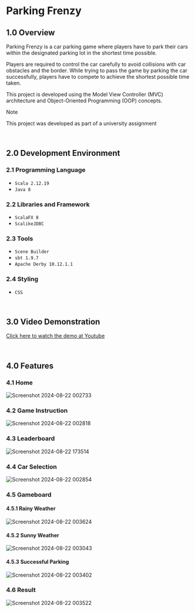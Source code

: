 # Parking Frenzy
## 1.0 Overview
Parking Frenzy is a car parking game where players have to park their cars within the designated parking lot in the shortest time possible. 

Players are required to control the car carefully to avoid collisions with car obstacles and the border. While trying to pass the game by parking the car successfully, players have to compete to achieve the shortest possible time taken. 

This project is developed using the Model View Controller (MVC) architecture and Object-Oriented Programming (OOP) concepts.

> [!NOTE]
> This project was developed as part of a university assignment

<br/>

## 2.0 Development Environment
### 2.1 Programming Language
* `Scala 2.12.19`
* `Java 8`

### 2.2 Libraries and Framework
* `ScalaFX 8`
* `ScalikeJDBC`

### 2.3 Tools
* `Scene Builder`
* `sbt 1.9.7`
* `Apache Derby 10.12.1.1`

### 2.4 Styling
* `CSS`

<br/>

## 3.0 Video Demonstration
[Click here to watch the demo at Youtube](https://youtu.be/XCJ34iYM_3w)

<br/>

## 4.0 Features
### 4.1 Home
![Screenshot 2024-08-22 002733](https://github.com/user-attachments/assets/71ae0c1d-92b5-4efb-9b6b-a9f438a2f932)

### 4.2 Game Instruction
![Screenshot 2024-08-22 002818](https://github.com/user-attachments/assets/f5b66a99-10be-4175-9dd9-98cd651c397f)

### 4.3 Leaderboard
![Screenshot 2024-08-22 173514](https://github.com/user-attachments/assets/6b6c677d-e14d-4f53-80f4-fc9469de6ae3)

### 4.4 Car Selection
![Screenshot 2024-08-22 002854](https://github.com/user-attachments/assets/ab52212a-1c6e-40f5-95b0-a8037925e4ee)

### 4.5 Gameboard
#### 4.5.1 Rainy Weather
![Screenshot 2024-08-22 003624](https://github.com/user-attachments/assets/90493eee-cdb3-4e4a-8d6a-c1e7dad13b96)
#### 4.5.2 Sunny Weather
![Screenshot 2024-08-22 003043](https://github.com/user-attachments/assets/644217fc-7cce-4aca-8cd8-1f4eba21d32b)
#### 4.5.3 Successful Parking
![Screenshot 2024-08-22 003402](https://github.com/user-attachments/assets/33354847-7870-4445-9f58-7cb8665d4d18)

### 4.6 Result
![Screenshot 2024-08-22 003522](https://github.com/user-attachments/assets/63fff00b-766d-4006-9d41-958a9330b8b0)




